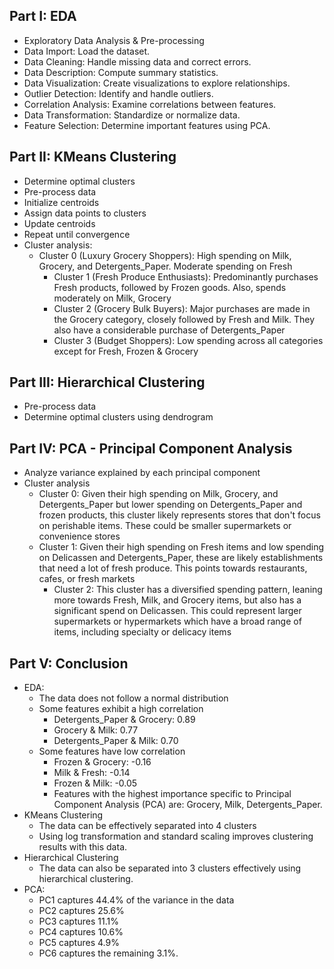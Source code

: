 ## Part I: EDA 
- Exploratory Data Analysis & Pre-processing
- Data Import: Load the dataset.
- Data Cleaning: Handle missing data and correct errors.
- Data Description: Compute summary statistics.
- Data Visualization: Create visualizations to explore relationships.
- Outlier Detection: Identify and handle outliers.
- Correlation Analysis: Examine correlations between features.
- Data Transformation: Standardize or normalize data.
- Feature Selection: Determine important features using PCA.
	
## Part II: KMeans Clustering
- Determine optimal clusters
- Pre-process data
- Initialize centroids
- Assign data points to clusters
- Update centroids
- Repeat until convergence
- Cluster analysis:
	- Cluster 0 (Luxury Grocery Shoppers): High spending on Milk, Grocery, and Detergents_Paper. Moderate spending on Fresh
    	- Cluster 1 (Fresh Produce Enthusiasts): Predominantly purchases Fresh products, followed by Frozen goods. Also, spends moderately on Milk, Grocery
       	- Cluster 2 (Grocery Bulk Buyers): Major purchases are made in the Grocery category, closely followed by Fresh and Milk. They also have a considerable purchase of Detergents_Paper
      	- Cluster 3 (Budget Shoppers): Low spending across all categories except for Fresh, Frozen & Grocery
	
## Part III: Hierarchical Clustering
- Pre-process data
- Determine optimal clusters using dendrogram
	
## Part IV: PCA - Principal Component Analysis
- Analyze variance explained by each principal component
- Cluster analysis
	- Cluster 0:  Given their high spending on Milk, Grocery, and Detergents_Paper but lower spending on Detergents_Paper and frozen products, this cluster likely represents stores that don't focus on perishable items. These could be smaller supermarkets or convenience stores
   	- Cluster 1: Given their high spending on Fresh items and low spending on Delicassen and Detergents_Paper, these are likely establishments that need a lot of fresh produce. This points towards restaurants, cafes, or fresh markets
      	- Cluster 2: This cluster has a diversified spending pattern, leaning more towards Fresh, Milk, and Grocery items, but also has a significant spend on Delicassen. This could represent larger supermarkets or hypermarkets which have a broad range of items, including specialty or delicacy items
## Part V: Conclusion
- EDA: 
	- The data does not follow a normal distribution
	- Some features exhibit a high correlation
		- Detergents_Paper & Grocery: 0.89
		- Grocery & Milk: 0.77
		- Detergents_Paper & Milk: 0.70
	- Some features have low correlation
		- Frozen & Grocery: -0.16
		- Milk & Fresh: -0.14
		- Frozen & Milk: -0.05    
		- Features with the highest importance specific to Principal Component Analysis (PCA) are: Grocery, Milk, Detergents_Paper.
- KMeans Clustering
	- The data can be effectively separated into 4 clusters
	- Using log transformation and standard scaling improves clustering results with this data.
- Hierarchical Clustering 
	- The data can also be separated into 3 clusters effectively using hierarchical clustering. 
- PCA:
	- PC1 captures 44.4% of the variance in the data
	- PC2 captures 25.6%
	- PC3 captures 11.1%
	- PC4 captures 10.6%
	- PC5 captures 4.9%
	- PC6 captures the remaining 3.1%.
